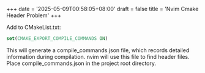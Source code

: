 +++
date = '2025-05-09T00:58:05+08:00'
draft = false
title = 'Nvim Cmake Header Problem'
+++

Add to CMakeList.txt:
```cmake
set(CMAKE_EXPORT_COMPILE_COMMANDS ON)
```

This will generate a compile_commands.json file, which records detailed information during compilation. nvim will use this file to find header files. Place compile_commands.json in the project root directory.
